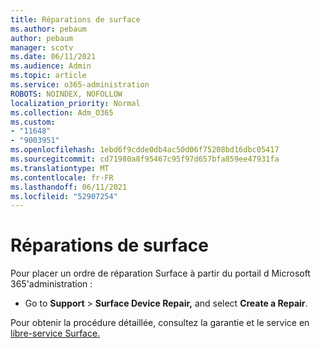 ```yaml
---
title: Réparations de surface
ms.author: pebaum
author: pebaum
manager: scotv
ms.date: 06/11/2021
ms.audience: Admin
ms.topic: article
ms.service: o365-administration
ROBOTS: NOINDEX, NOFOLLOW
localization_priority: Normal
ms.collection: Adm_O365
ms.custom:
- "11648"
- "9003951"
ms.openlocfilehash: 1ebd6f9cdde0db4ac50d06f75208bd16dbc05417
ms.sourcegitcommit: cd71980a8f95467c95f97d657bfa859ee47931fa
ms.translationtype: MT
ms.contentlocale: fr-FR
ms.lasthandoff: 06/11/2021
ms.locfileid: "52907254"
---
```

# <a name="surface-repairs"></a>Réparations de surface

Pour placer un ordre de réparation Surface à partir du portail d Microsoft 365'administration :

- Go to **Support**  >  **Surface Device Repair,** and select **Create a Repair**. 

Pour obtenir la procédure détaillée, consultez la garantie et le service en [libre-service Surface.](/surface/self-serve-warranty-service)